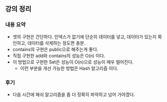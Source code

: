 ## 강의 정리
### 내용 요약
- 셋의 구현은 간단하다. 인덱스가 없기에 단순히 데이터를 넣고, 데이터가 있는지 확인하고, 데이터를 삭제하는 정도면 충분.
- contains의 구현은 public으로 해주는게 좋다.
- 직접 구현한 add와 contains의 성능은 O(n) 이다.
- 이 방법으로 구현한 Set은 성능이 O(n)으로 성능이 매우 떨어진다.
    - 이런 부분을 개선 가능한 방법은 Hash 알고리즘 이다.

### 후기
- 다음 시간에 해쉬 알고리즘을 좀 더 정확히 파악하고 넘어 가야겠다.
